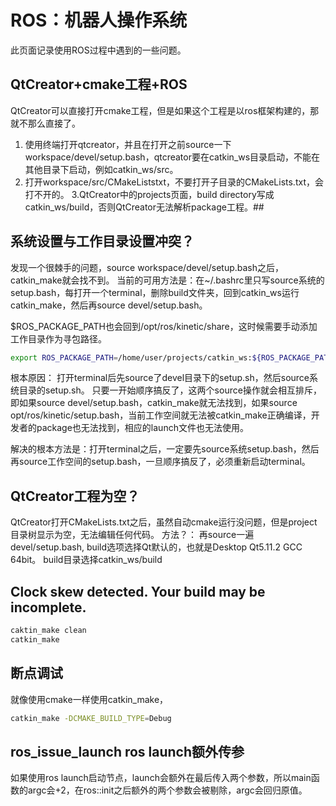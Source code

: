 # ROS：机器人操作系统

此页面记录使用ROS过程中遇到的一些问题。

## QtCreator+cmake工程+ROS
QtCreator可以直接打开cmake工程，但是如果这个工程是以ros框架构建的，那就不那么直接了。
1. 使用终端打开qtcreator，并且在打开之前source一下workspace/devel/setup.bash，qtcreator要在catkin_ws目录启动，不能在其他目录下启动，例如catkin_ws/src。
2. 打开workspace/src/CMakeListstxt，不要打开子目录的CMakeLists.txt，会打不开的。
3.QtCreator中的projects页面，build directory写成catkin_ws/build，否则QtCreator无法解析package工程。## 

## 系统设置与工作目录设置冲突？
发现一个很棘手的问题，source workspace/devel/setup.bash之后，catkin_make就会找不到。
当前的可用方法是：在~/.bashrc里只写source系统的setup.bash，每打开一个terminal，删除build文件夹，回到catkin_ws运行catkin_make，然后再source devel/setup.bash。


$ROS_PACKAGE_PATH也会回到/opt/ros/kinetic/share，这时候需要手动添加工作目录作为寻包路径。
```bash
export ROS_PACKAGE_PATH=/home/user/projects/catkin_ws:${ROS_PACKAGE_PATH}
```

根本原因：
打开terminal后先source了devel目录下的setup.sh，然后source系统目录的setup.sh。
只要一开始顺序搞反了，这两个source操作就会相互排斥，即如果source devel/setup.bash，catkin_make就无法找到，如果source opt/ros/kinetic/setup.bash，当前工作空间就无法被catkin_make正确编译，开发者的package也无法找到，相应的launch文件也无法使用。

解决的根本方法是：打开terminal之后，一定要先source系统setup.bash，然后再source工作空间的setup.bash，一旦顺序搞反了，必须重新启动terminal。

## QtCreator工程为空？
QtCreator打开CMakeLists.txt之后，虽然自动cmake运行没问题，但是project目录树显示为空，无法编辑任何代码。
方法？：
再source一遍devel/setup.bash,
build选项选择Qt默认的，也就是Desktop Qt5.11.2 GCC 64bit。
build目录选择catkin_ws/build


## Clock skew detected. Your build may be incomplete.
```bash
caktin_make clean
catkin_make
```

## 断点调试
就像使用cmake一样使用catkin_make，
```bash
catkin_make -DCMAKE_BUILD_TYPE=Debug
```

## ros_issue_launch ros launch额外传参
如果使用ros launch启动节点，launch会额外在最后传入两个参数，所以main函数的argc会+2，在ros::init之后额外的两个参数会被剔除，argc会回归原值。
